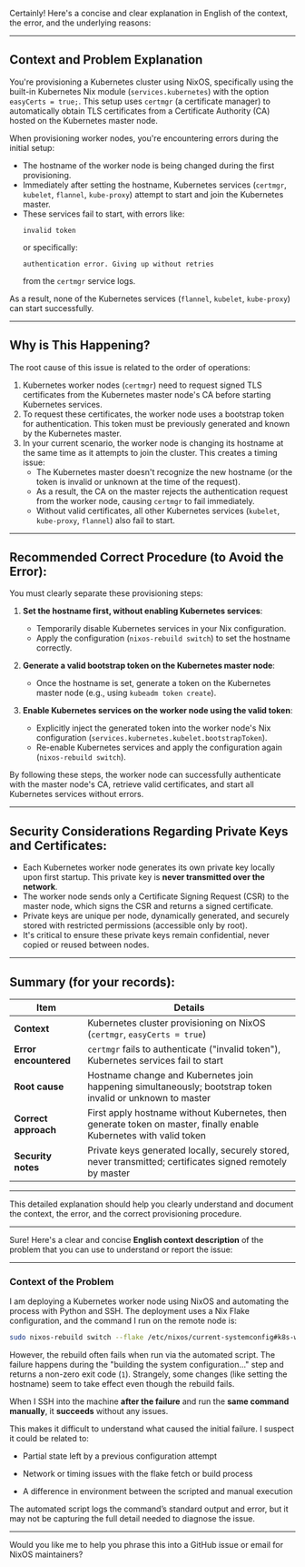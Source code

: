 Certainly! Here's a concise and clear explanation in English of the context, the error, and the underlying reasons:

---

## Context and Problem Explanation

You're provisioning a Kubernetes cluster using NixOS, specifically using the built-in Kubernetes Nix module (`services.kubernetes`) with the option `easyCerts = true;`. This setup uses `certmgr` (a certificate manager) to automatically obtain TLS certificates from a Certificate Authority (CA) hosted on the Kubernetes master node.

When provisioning worker nodes, you're encountering errors during the initial setup:

- The hostname of the worker node is being changed during the first provisioning.
- Immediately after setting the hostname, Kubernetes services (`certmgr`, `kubelet`, `flannel`, `kube-proxy`) attempt to start and join the Kubernetes master.
- These services fail to start, with errors like:
  ```
  invalid token
  ```
  or specifically:
  ```
  authentication error. Giving up without retries
  ```
  from the `certmgr` service logs.

As a result, none of the Kubernetes services (`flannel`, `kubelet`, `kube-proxy`) can start successfully.

---

## Why is This Happening?

The root cause of this issue is related to the order of operations:

1. Kubernetes worker nodes (`certmgr`) need to request signed TLS certificates from the Kubernetes master node's CA before starting Kubernetes services.
2. To request these certificates, the worker node uses a bootstrap token for authentication. This token must be previously generated and known by the Kubernetes master.
3. In your current scenario, the worker node is changing its hostname at the same time as it attempts to join the cluster. This creates a timing issue:
   - The Kubernetes master doesn't recognize the new hostname (or the token is invalid or unknown at the time of the request).
   - As a result, the CA on the master rejects the authentication request from the worker node, causing `certmgr` to fail immediately.
   - Without valid certificates, all other Kubernetes services (`kubelet`, `kube-proxy`, `flannel`) also fail to start.

---

## Recommended Correct Procedure (to Avoid the Error):

You must clearly separate these provisioning steps:

1. **Set the hostname first, without enabling Kubernetes services**:
   - Temporarily disable Kubernetes services in your Nix configuration.
   - Apply the configuration (`nixos-rebuild switch`) to set the hostname correctly.

2. **Generate a valid bootstrap token on the Kubernetes master node**:
   - Once the hostname is set, generate a token on the Kubernetes master node (e.g., using `kubeadm token create`).

3. **Enable Kubernetes services on the worker node using the valid token**:
   - Explicitly inject the generated token into the worker node's Nix configuration (`services.kubernetes.kubelet.bootstrapToken`).
   - Re-enable Kubernetes services and apply the configuration again (`nixos-rebuild switch`).

By following these steps, the worker node can successfully authenticate with the master node's CA, retrieve valid certificates, and start all Kubernetes services without errors.

---

## Security Considerations Regarding Private Keys and Certificates:

- Each Kubernetes worker node generates its own private key locally upon first startup. This private key is **never transmitted over the network**.
- The worker node sends only a Certificate Signing Request (CSR) to the master node, which signs the CSR and returns a signed certificate.
- Private keys are unique per node, dynamically generated, and securely stored with restricted permissions (accessible only by root).
- It's critical to ensure these private keys remain confidential, never copied or reused between nodes.

---

## Summary (for your records):

| Item | Details |
|------|---------|
| **Context** | Kubernetes cluster provisioning on NixOS (`certmgr`, `easyCerts = true`) |
| **Error encountered** | `certmgr` fails to authenticate ("invalid token"), Kubernetes services fail to start |
| **Root cause** | Hostname change and Kubernetes join happening simultaneously; bootstrap token invalid or unknown to master |
| **Correct approach** | First apply hostname without Kubernetes, then generate token on master, finally enable Kubernetes with valid token |
| **Security notes** | Private keys generated locally, securely stored, never transmitted; certificates signed remotely by master |

---

This detailed explanation should help you clearly understand and document the context, the error, and the correct provisioning procedure.

---
Sure! Here's a clear and concise **English context description** of the problem that you can use to understand or report the issue:

---

### **Context of the Problem**

I am deploying a Kubernetes worker node using NixOS and automating the process with Python and SSH. The deployment uses a Nix Flake configuration, and the command I run on the remote node is:

```bash
sudo nixos-rebuild switch --flake /etc/nixos/current-systemconfig#k8s-worker
```

However, the rebuild often fails when run via the automated script. The failure happens during the "building the system configuration..." step and returns a non-zero exit code (`1`). Strangely, some changes (like setting the hostname) seem to take effect even though the rebuild fails.

When I SSH into the machine **after the failure** and run the **same command manually**, it **succeeds** without any issues.

This makes it difficult to understand what caused the initial failure. I suspect it could be related to:

- Partial state left by a previous configuration attempt
    
- Network or timing issues with the flake fetch or build process
    
- A difference in environment between the scripted and manual execution
    

The automated script logs the command’s standard output and error, but it may not be capturing the full detail needed to diagnose the issue.

---

Would you like me to help you phrase this into a GitHub issue or email for NixOS maintainers?